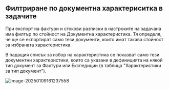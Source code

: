 ## Филтриране по документна характериситка в задачите

При експорт на фактури и стокови разписки в настроките на задачана има филтър по стойност на Документна характеристика.
Тя определя, че ще се екпортират само тези документи, които имат такава стойност за избраната характеристика.

В падащия списък за избор на характеристика се показват само тези документни характеристики, които са указани в  дефиницията на някой тип документ за Фактури или Експедиции (в таблица "Характеристики  за тип документ").

![image-20250109161237558](pictures/filter-by-custom-property/image-20250109161237558.png)
